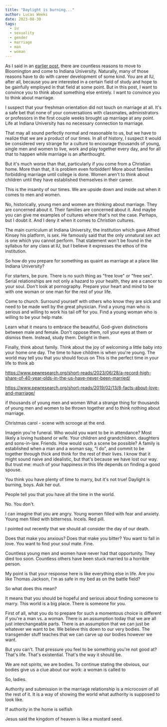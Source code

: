 ```yaml
---
title: "Daylight is burning..."
author: Lucas Weeks
date: 2023-08-30
tags:
  - iu
  - sexuality
  - gender
  - marriage
  - man
  - woman
---
```


As I said in an [earlier post](https://jesusatiu.com/blog/2023/08/soul-that-will-never-die), there are countless reasons to move to Bloomington and come to Indiana University. Naturally, many of those reasons have to do with career development of some kind. You are at IU, after all, because you are interested in a certain field of study and hope to be gainfully employed in that field at some point. But in this post, I want to convince you to think about something else entirely. I want to convince you to think about marriage.

I suspect that your freshman orientation did not touch on marriage at all. It's a safe bet that none of your conversations with classmates, administrators or professors in the first couple weeks brought up marriage at any point. Life at Indiana University has no necessary connection to marriage.

That may all sound perfectly normal and reasonable to us, but we have to realize that we are a product of our times. In all of history, I suspect it would be considered very strange for a culture to encourage thousands of young, single men and women to live, work and play together every day, and for all that to happen while marriage is an afterthought. 

But it's much worse than that, particularly if you come from a Christian home. More than that, it is problem even forbidden! More about families forbidding marriage until college is done. Women aren't to think about children until they have established themselves in their career.

This is the insanity of our times. We are upside down and inside out when it comes to men and women. 

No, historically, young men and women are thinking about marriage. They are concerned about it. Their families are concerned about it. And maybe you can give me examples of cultures where that's not the case. Perhaps, but I doubt it. And I deny it when it comes to *Christian* cultures.

The main curriculum at Indiana University, the institution which gave Alfred Kinsey his platform, is sex. He famously said that the only unnatural sex act is one which you cannot perform. That statement won't be found in the syllabus for any class at IU, but I believe it expresses the ethos of the institution.

So how do you prepare for something as quaint as marriage at a place like Indiana University?

For starters, be pure. There is no such thing as "free love" or "free sex". Serial relationships are not only a hazard to your health, they are a cancer to your soul. Don't look at pornography. Prepare your heart and mind to be with one woman or one man for the rest of your life.

Come to church. Surround yourself with others who know they are sick and need to be made well by the great physician. Find a young man who is serious and willing to work his tail off for you. Find a young woman who is willing to be your help mate.

Learn what it means to embrace the beautiful, God-given distinctions between male and female. Don't oppose them, roll your eyes at them or dismiss them. Instead, study them. Delight in them.

Finally, think about family. Think about the joy of welcoming a little baby into your home one day. The time to have children is when you're young. The world may tell you that you should focus on This is the perfect time in your life to think ab

https://www.pewresearch.org/short-reads/2023/06/28/a-record-high-share-of-40-year-olds-in-the-us-have-never-been-married/

https://www.pewresearch.org/short-reads/2019/02/13/8-facts-about-love-and-marriage/



if thousands of young men and women What a strange thing for thousands of young men and women to be thrown together and to think nothing about marriage.

Christmas carol - scene with scrooge at the end.

Imagein you're funeral. Who would you want to be in attendance? Most likely a loving husband or wife. Your children and grandchildren. daughters and sons-in-law. Friends. How would such a scene be possible? A family is established when a man and a woman say, "I do", and commit to be together through thick and think for the rest of their lives. I know that it might sound naive and idealistic, but that's because we have lost our way. But trust me: much of your happiness in this life depends on finding a good spouse.

You think you have plenty of time to marry, but it's not true! Daylight is burning, boys. Ask her out.



People tell you that you have all the time in the world. 

No. You don't.

I can imagine that you are angry. Young women filled with fear and anxiety. Young men filled with bitterness. Incels. Red pill.

I pointed out recently that we should all consider the day of our death.

Does that make you anxious? Does that make you bitter? You want to fall in love. You want to find your soul mate. Fine.

Countless young men and women have never had that opportunity. They died too soon. Countless others have been stuck married to a horrible person.

My point is that your response here is like everything else in life. Are you like Thomas Jackson, I'm as safe in my bed as on the battle field?

So what does this mean?

It means that you should be hopeful and serious about finding someone to marry. This world is a big place. There is someone for you.

First of all, what you do to prepare for such a momentous choice is different if you're a man vs. a woman. There is an assumption today that we are all just interchangeable parts. There is an assumption that we can just be whatever we want to be. We believe this down to our very bodies. The transgender stuff teaches that we can carve up our bodies however we want.

But you can't. That pressure you feel to be something you're not good at? That's life. That's existential. That's the way it should be.

We are not spirits, we are bodies. To continue stating the obvious, our bodies give us a clue about our work: a woman is called to 

So, ladies. 

Authority and submission in the marriage relationship is a microcosm of all the rest of it. It is a way of showing the world what authority is supposed to look like.

If authority in the home is selfish 

Jesus said the kingdom of heaven is like a mustard seed.